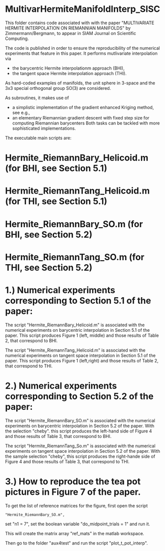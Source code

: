 # MultivarHermiteManifoldInterp_SISC
This folder contains code associated with with the paper "MULTIVARIATE HERMITE INTERPOLATION ON RIEMANNIAN MANIFOLDS" by Zimmermann/Bergmann,
to appear in SIAM Journal on Scientific Computing.

The code is published in order to ensure the reproducibility of the numerical experiments that feature in this paper.
It performs mutlivariate interpolation via
* the barycentric   Hermite interpolationm approach (BHI),
* the tangent space Hermite interpolation approach (THI).

As hard-coded examples of manifolds, the unit sphere in 3-space and the 3x3 special orthogonal group SO(3) are considered.

As subroutines, it makes use of
* a simplistic implementation of the gradient enhanced Kriging method, see e.g.,
* an elementary Riemannian gradient descent with fixed step size for computing Riemannian barycenters
Both tasks can be tackled with more sophisticated implementations.

The executable main scripts are:

# Hermite_RiemannBary_Helicoid.m  (for BHI, see Section 5.1)

# Hermite_RiemannTang_Helicoid.m  (for THI, see Section 5.1)

# Hermite_RiemannBary_SO.m        (for BHI, see Section 5.2)

# Hermite_RiemannTang_SO.m        (for THI, see Section 5.2)

# 1.) Numerical experiments corresponding to Section 5.1 of the paper:
The script "Hermite_RiemannBary_Helicoid.m" is associated with the numerical experiments on barycentric interpolation in Section 5.1 of the paper.
This script produces Figure 1 (left, middle) and those results of Table 2, that correspond to BHI.

The script "Hermite_RiemannTang_Helicoid.m" is associated with the numerical experiments on tangent space interpolation in Section 5.1 of the paper.
This script produces Figure 1 (left,right) and those results of Table 2, that correspond to THI.


# 2.) Numerical experiments corresponding to Section 5.2 of the paper:
The script "Hermite_RiemannBary_SO.m" is associated with the numerical experiments on barycentric interpolation in Section 5.2 of the paper.
With the selection "cheby". this script produces the left-hand side of Figure 4 and those results of Table 3, that correspond to BHI.

The script "Hermite_RiemannTang_So.m" is associated with the numerical experiments on tangent space interpolation in Section 5.2 of the paper.
With the sample selection "cheby", this script produces the right-hande side of Figure 4 and those results of Table 3, that correspond to THI.

# 3.) How to reproduce the tea pot pictures in Figure 7 of the paper.

To get the list of reference matrices for the figure, first open the script

    "Hermite_RiemannBary_SO.m",
    
set "n1 = 7", set the boolean variable "do_midpoint_trials = 1" and run it.

This will create the matrix array "ref_mats" in the matlab workspace.

Then go to the folder "aux4test" and run the script "plot_t_pot_interp".

